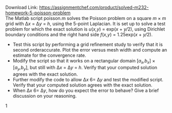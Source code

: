 Download Link: https://assignmentchef.com/product/solved-m232-homework-5-poisson-problem
<br>
The Matlab script poisson.m solves the Poisson problem on a square <em>m </em>× <em>m </em>grid with ∆<em>x </em>= ∆<em>y </em>= <em>h</em>, using the 5-point Laplacian. It is set up to solve a test problem for which the exact solution is <em>u</em>(<em>x,y</em>) = exp(<em>x </em>+ <em>y/</em>2), using Dirichlet boundary conditions and the right hand side <em>f</em>(<em>x,y</em>) = 1<em>.</em>25exp(<em>x </em>+ <em>y/</em>2).




<ul>

 <li>Test this script by performing a grid refinement study to verify that it is second orderaccurate. Plot the error versus mesh width and compute an estimate for the convergence rate.</li>

 <li>Modify the script so that it works on a rectangular domain [<em>a<sub>x</sub>,b<sub>x</sub></em>] × [<em>a<sub>y</sub>,b<sub>y</sub></em>], but still with ∆<em>x </em>= ∆<em>y </em>= <em>h</em>. Verify that your computed solution agrees with the exact solution.</li>

 <li>Further modify the code to allow ∆<em>x </em>6= ∆<em>y </em>and test the modified script. Verify that your computed solution agrees with the exact solution.</li>

 <li>When ∆<em>x </em>6= ∆<em>y</em>, how do you expect the error to behave? Give a brief discussion on your reasoning.</li>

</ul>

1